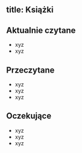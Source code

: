 title: Książki
---

## Aktualnie czytane
* xyz
* xyz
## Przeczytane
* xyz
* xyz
* xyz
## Oczekujące
* xyz
* xyz
* xyz
